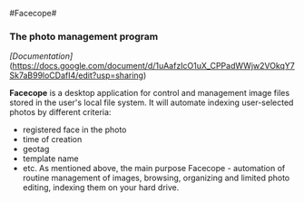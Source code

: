 #Facecope#
### The photo management program ###

_[Documentation]_
(https://docs.google.com/document/d/1uAafzIcO1uX_CPPadWWjw2VOkqY7Sk7aB99loCDafI4/edit?usp=sharing)

__Facecope__ is a desktop application for control and management image files stored in the user's local file system. It will automate indexing user-selected photos by different criteria:
* registered face in the photo
* time of creation
* geotag
* template name
* etc.
As mentioned above, the main purpose Facecope - automation of routine management of images, browsing, organizing and limited photo editing, indexing them on your hard drive.